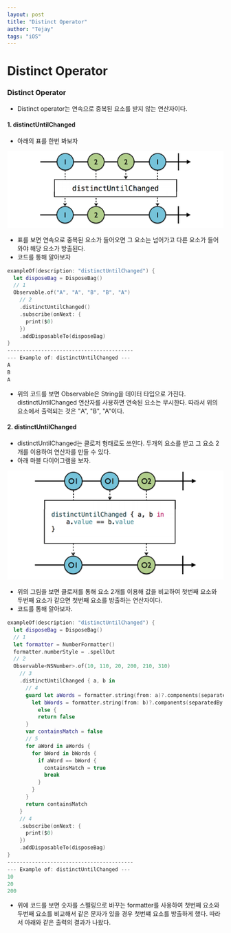 ```yaml
---
layout: post
title: "Distinct Operator"
author: "Tejay"
tags: "iOS"
---
```


# Distinct Operator

### Distinct Operator

* Distinct operator는 연속으로 중복된 요소를 받지 않는 연산자이다.

#### 1. distinctUntilChanged

* 아래의 표를 한번 봐보자

<img src="https://github.com/simajune/RxSwift/blob/master/Documents/Ch5-4/1.png?raw=true" width="800px"/>

* 표를 보면 연속으로 중복된 요소가 들어오면 그 요소는 넘어가고 다른 요소가 들어와야 해당 요소가 방출된다.
* 코드를 통해 알아보자

```swift
exampleOf(description: "distinctUntilChanged") {
  let disposeBag = DisposeBag()
  // 1
  Observable.of("A", "A", "B", "B", "A")
    // 2
    .distinctUntilChanged()
    .subscribe(onNext: {
      print($0)
    })
    .addDisposableTo(disposeBag)
}
-----------------------------------------
--- Example of: distinctUntilChanged ---
A
B
A
```

* 위의 코드를 보면 Observable은 String을 데이터 타입으로 가진다. distinctUntilChanged 연산자를 사용하면 연속된 요소는 무시한다. 따라서 위의 요소에서 출력되는 것은 "A", "B", "A"이다.

#### 2. distinctUntilChanged

* distinctUntilChanged는 클로저 형태로도 쓰인다. 두개의 요소를 받고 그 요소 2개를 이용하여 연산자를 만들 수 있다.
* 아래 마블 다이어그램을 보자.

<img src="https://github.com/simajune/RxSwift/blob/master/Documents/Ch5-4/2.png?raw=true" width="800px"/>

* 위의 그림을 보면 클로저를 통해 요소 2개를 이용해  값을 비교하여 첫번째 요소와 두번째 요소가 같으면 첫번째 요소를 방출하는 연산자이다.
* 코드를 통해 알아보자.

```swift
exampleOf(description: "distinctUntilChanged") {
  let disposeBag = DisposeBag()
  // 1
  let formatter = NumberFormatter()
  formatter.numberStyle = .spellOut
  // 2
  Observable<NSNumber>.of(10, 110, 20, 200, 210, 310)
    // 3
    .distinctUntilChanged { a, b in
      // 4
      guard let aWords = formatter.string(from: a)?.components(separatedBy: " "),
        let bWords = formatter.string(from: b)?.components(separatedBy: " ")
          else {
          return false
      }
      var containsMatch = false
      // 5
      for aWord in aWords {
        for bWord in bWords {
          if aWord == bWord {
            containsMatch = true
            break
          }
        }
      }
      return containsMatch
    }
    // 4
    .subscribe(onNext: {
      print($0)
    })
    .addDisposableTo(disposeBag)
}
-----------------------------------------
--- Example of: distinctUntilChanged ---
10
20
200
```

* 위에 코드를 보면 숫자를 스펠링으로 바꾸는 formatter를 사용하여 첫번째 요소와 두번째 요소를 비교해서 같은 문자가 있을 경우 첫번쨰 요소를 방출하게 했다. 따라서 아래와 같은 출력의 결과가 나왔다.
